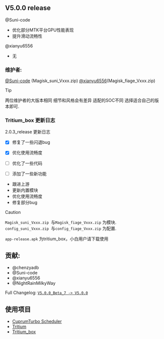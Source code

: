 ## V5.0.0 release
@Suni-code
- 优化部分MTK平台GPU性能表现
- 提升滑动流畅性

@xianyu6556
- 无
  
### 维护者:
[@Suni-code](https://github.com/Suni-code) (Magisk_suni_Vxxx.zip)
[@xianyu6556](https://github.com/xianyu6556)(Magisk_fiage_Vxxx.zip)

> [!TIP]
> 两位维护者的大版本相同 细节和风格会有差异 适配的SOC不同 选择适合自己的版本即可.



### Tritium_box 更新日志
 2.0.3_release 更新日志

- [x] 修复了一些闪退bug
- [x] 优化使用流畅度
- [ ] 优化了一些代码
- [ ] 添加了一些新功能


- 跟进上游
- 更新内置模块
- 优化使用流畅度
- 修复部分bug

> [!CAUTION]  
> `Magisk_suni_Vxxx.zip `与`Magisk_fiage_Vxxx.zip` 为模块.
> `config_suni_Vxxx.zip `与`config_fiage_Vxxx.zip` 为配置.
> 
> `app-release.apk` 为tritium_box，小白用户请下载使用



## 贡献:
- @chenzyadb 
- @Suni-code
- @xianyu6556
- @NightRainMilkyWay

Full Changelog: [`V5.0.0_Beta_7 -> V5.0.0`](https://github.com/TimeBreeze/Tritium/commits/main/)

## 使用项目
- [CuprumTurbo Scheduler](https://github.com/chenzyadb/CuprumTurbo-Scheduler)
- [Tritium](https://github.com/TimeBreeze/Tritium)
- [Tritium_box](https://github.com/TimeBreeze/Tritium_box)

